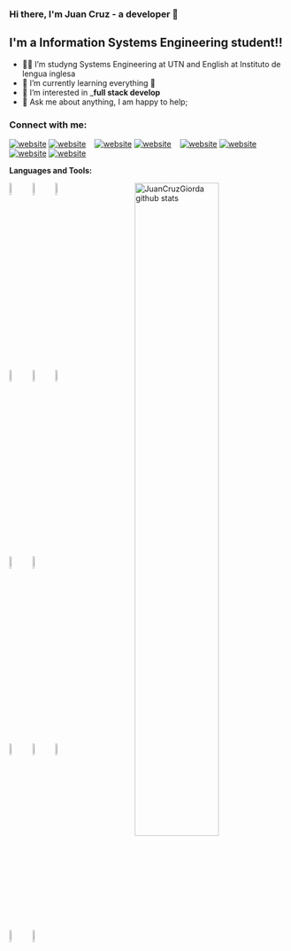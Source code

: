 ### Hi there, I'm Juan Cruz - a developer 👋 

## I'm a Information Systems Engineering student!!
- 🧑‍🎓 I’m studyng Systems Engineering at UTN and English at Instituto de lengua inglesa
- 🌱 I’m currently learning everything 🤣
- 🔭 I’m interested in ___full stack develop__
- 💬 Ask me about anything, I am happy to help;

### Connect with me:

[![website](./img/globe-light.svg)](https://codestackr.com#gh-light-mode-only)
[![website](./img/globe-dark.svg)](https://codestackr.com#gh-dark-mode-only)
&nbsp;&nbsp;
[![website](./img/twitter-light.svg)](https://twitter.com/codestackr#gh-light-mode-only)
[![website](./img/twitter-dark.svg)](https://twitter.com/codestackr#gh-dark-mode-only)
&nbsp;&nbsp;
[![website](./img/linkedin-light.svg)](https://linkedin.com/in/codeSTACKr#gh-light-mode-only)
[![website](./img/linkedin-dark.svg)](https://linkedin.com/in/codeSTACKr#gh-dark-mode-only)
&nbsp;&nbsp;
[![website](./img/instagram-light.svg)](https://instagram.com/codeSTACKr#gh-light-mode-only)
[![website](./img/instagram-dark.svg)](https://instagram.com/codeSTACKr#gh-dark-mode-only)

**Languages and Tools:** 

<p>
  <a href="https://github.com/JuanCruzGiorda">
    <img width="55%" align="right" alt="JuanCruzGiorda github stats" src="https://github-readme-stats.vercel.app/api?username=JuanCruzGiorda&show_icons=true&hide_border=true" />
  </a>

  <code><img width="7.5%" src="https://cdn.jsdelivr.net/gh/devicons/devicon/icons/c/c-original.svg"/></code>
  <code><img width="7.5%" src="https://cdn.jsdelivr.net/gh/devicons/devicon/icons/python/python-original.svg"/></code>
  <code><img width="7.5%" src="https://cdn.jsdelivr.net/gh/devicons/devicon/icons/kotlin/kotlin-original.svg"/></code>

   <br />
   
  <code><img width="7.5%" src="https://cdn.jsdelivr.net/gh/devicons/devicon/icons/html5/html5-original.svg"/></code>
  <code><img width="7.5%" src="https://cdn.jsdelivr.net/gh/devicons/devicon/icons/css3/css3-original.svg"/></code>
  <code><img width="7.5%" src="https://cdn.jsdelivr.net/gh/devicons/devicon/icons/javascript/javascript-original.svg"/></code>

  <br />
  
  <code><img width="7.5%" src="https://cdn.jsdelivr.net/gh/devicons/devicon/icons/react/react-original.svg"/></code>
  <code><img width="7.5%" src="https://cdn.jsdelivr.net/gh/devicons/devicon/icons/vuejs/vuejs-original.svg"/></code>

  <br />

  <code><img width="7.5%" src="https://cdn.jsdelivr.net/gh/devicons/devicon/icons/nodejs/nodejs-original-wordmark.svg"/></code>
  <code><img width="7.5%" src="https://cdn.jsdelivr.net/gh/devicons/devicon/icons/postgresql/postgresql-plain-wordmark.svg" /></code>
  <code><img width="7.5%" src="https://cdn.jsdelivr.net/gh/devicons/devicon/icons/mysql/mysql-original-wordmark.svg" /></code>

  <br />
  
  <code><img width="7.5%" src="https://cdn.jsdelivr.net/gh/devicons/devicon/icons/git/git-original.svg" /></code>
  <code><img width="7.5%" src="https://cdn.jsdelivr.net/gh/devicons/devicon/icons/bash/bash-original.svg" /></code>
  <br />

</p>
